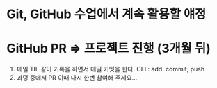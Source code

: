 # Git, GitHub 수업에서 계속 활용할 얘정

# GitHub PR => 프로젝트 진행 (3개월 뒤)

1. 매일 TIL 같이 기록을 하면서 매일 커밋을 한다.
   CLI : add. commit, push
2. 과덩 중에서 PR 이때 다시 한번 참여해 주세요...
